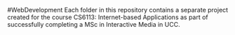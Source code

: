 #WebDevelopment 
Each folder in this repository contains a separate project created for the course CS6113: Internet-based Applications as part of successfully completing a MSc in Interactive Media in UCC. 

